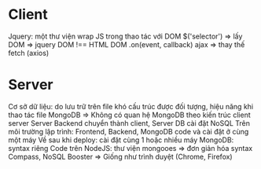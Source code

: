 # Client
Jquery: một thư viện wrap JS trong thao tác với DOM
$('selector') => lấy DOM => jquery DOM !== HTML DOM
.on(event, callback)
ajax => thay thế fetch (axios)

# Server
Cơ sở dữ liệu: do lưu trữ trên file khó cấu trúc được đối tượng, hiệu năng khi thao tác file
MongoDB => Không có quan hệ
MongoDB theo kiến trúc client server
Server Backend chuyển thành client, Server DB cài đặt NoSQL
Trên môi trường lập trình: Frontend, Backend, MongoDB code và cài đặt ở cùng một máy
Về sau khi deploy: cài đặt cùng 1 hoặc nhiều máy
MongoDB: syntax riêng
Code trên NodeJS: thư viện mongooes => đơn giản hóa syntax
Compass, NoSQL Booster => Giống như trình duyệt (Chrome, Firefox) 